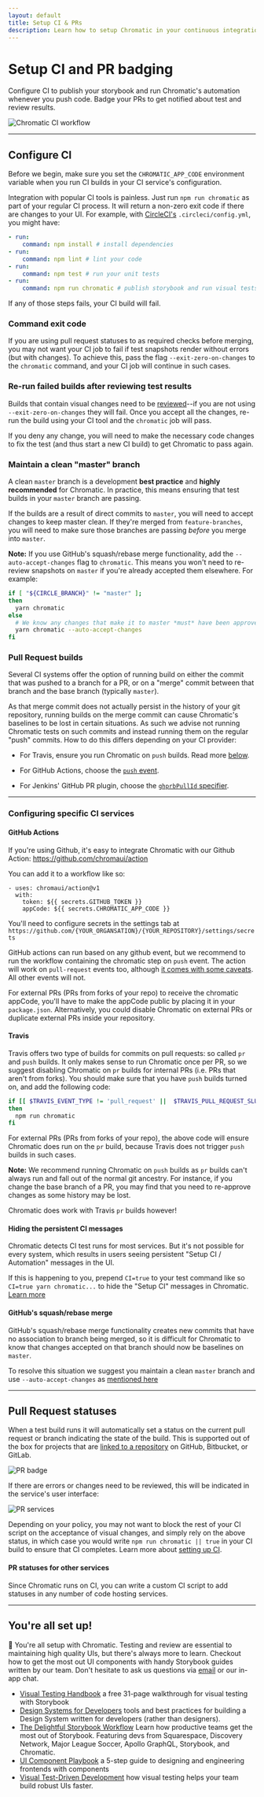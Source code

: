 ```yaml
---
layout: default
title: Setup CI & PRs
description: Learn how to setup Chromatic in your continuous integration tool
---
```


# Setup CI and PR badging

Configure CI to publish your storybook and run Chromatic's automation whenever you push code. Badge your PRs to get notified about test and review results.

![Chromatic CI workflow](img/workflow-approve.png)

---

## Configure CI

Before we begin, make sure you set the `CHROMATIC_APP_CODE` environment variable when you run CI builds in your CI service's configuration.

Integration with popular CI tools is painless. Just run `npm run chromatic` as part of your regular CI process. It will return a non-zero exit code if there are changes to your UI. For example, with [CircleCI's](https://circleci.com) `.circleci/config.yml`, you might have:

```yml
- run:
    command: npm install # install dependencies
- run:
    command: npm lint # lint your code
- run:
    command: npm test # run your unit tests
- run:
    command: npm run chromatic # publish storybook and run visual tests
```

If any of those steps fails, your CI build will fail.

### Command exit code

If you are using pull request statuses to as required checks before merging, you may not want your CI job to fail if test snapshots render without errors (but with changes). To achieve this, pass the flag `--exit-zero-on-changes` to the `chromatic` command, and your CI job will continue in such cases.

### Re-run failed builds after reviewing test results

Builds that contain visual changes need to be [reviewed](/builds)--if you are not using `--exit-zero-on-changes` they will fail. Once you accept all the changes, re-run the build using your CI tool and the `chromatic` job will pass.

If you deny any change, you will need to make the necessary code changes to fix the test (and thus start a new CI build) to get Chromatic to pass again.

### Maintain a clean "master" branch

A clean `master` branch is a development **best practice** and **highly recommended** for Chromatic. In practice, this means ensuring that test builds in your `master` branch are passing.

If the builds are a result of direct commits to `master`, you will need to accept changes to keep master clean. If they're merged from `feature-branches`, you will need to make sure those branches are passing _before_ you merge into `master`.

**Note:** If you use GitHub's squash/rebase merge functionality, add the `--auto-accept-changes` flag to `chromatic`. This means you won't need to re-review snapshots on `master` if you're already accepted them elsewhere. For example:

```bash
if [ "${CIRCLE_BRANCH}" != "master" ];
then
  yarn chromatic
else
  # We know any changes that make it to master *must* have been approved
  yarn chromatic --auto-accept-changes
fi
```

### Pull Request builds

Several CI systems offer the option of running build on either the commit that was pushed to a branch for a PR, or on a "merge" commit between that branch and the base branch (typically `master`).

As that merge commit does not actually persist in the history of your git repository, running builds on the merge commit can cause Chromatic's baselines to be lost in certain situations. As such we advise not running Chromatic tests on such commits and instead running them on the regular "push" commits. How to do this differs depending on your CI provider:

- For Travis, ensure you run Chromatic on `push` builds. Read more [below](#travis).

- For GitHub Actions, choose the [`push` event](https://help.github.com/en/articles/events-that-trigger-workflows#webhook-events).

- For Jenkins' GitHub PR plugin, choose the [`ghprbPullId` specifier](https://github.com/jenkinsci/ghprb-plugin/blob/master/README.md).

---

### Configuring specific CI services

#### GitHub Actions

If you're using Github, it's easy to integrate Chromatic with our Github Action: https://github.com/chromaui/action

You can add it to a workflow like so:

```
- uses: chromaui/action@v1
  with:
    token: ${{ secrets.GITHUB_TOKEN }}
    appCode: ${{ secrets.CHROMATIC_APP_CODE }}
```

You'll need to configure secrets in the settings tab at `https://github.com/{YOUR_ORGANSATION}/{YOUR_REPOSITORY}/settings/secrets`

GitHub actions can run based on any github event, but we recommend to run the workflow containing the chromatic step on `push` event. The action will work on `pull-request` events too, although [it comes with some caveats](https://docs.chromatic.com/setup_ci#pull-request-builds). All other events will not.

For external PRs (PRs from forks of your repo) to receive the chromatic appCode, you'll have to make the appCode public by placing it in your `package.json`. Alternatively, you could disable Chromatic on external PRs or duplicate external PRs inside your repository.

#### Travis

Travis offers two type of builds for commits on pull requests: so called `pr` and `push` builds. It only makes sense to run Chromatic once per PR, so we suggest disabling Chromatic on `pr` builds for internal PRs (i.e. PRs that aren't from forks). You should make sure that you have `push` builds turned on, and add the following code:

```bash
if [[ $TRAVIS_EVENT_TYPE != 'pull_request' ||  $TRAVIS_PULL_REQUEST_SLUG != $TRAVIS_REPO_SLUG ]];
then
  npm run chromatic
fi
```

For external PRs (PRs from forks of your repo), the above code will ensure Chromatic does run on the `pr` build, because Travis does not trigger `push` builds in such cases.

<div class="aside">
<p><b>Note:</b> We recommend running Chromatic on <code>push</code> builds as <code>pr</code> builds can't always run and fall out of the normal git ancestry. For instance, if you change the base branch of a PR, you may find that you need to re-approve changes as some history may be lost.</p>

<p>Chromatic does work with Travis <code>pr</code> builds however!</p>
</div>

#### Hiding the persistent CI messages

Chromatic detects CI test runs for most services. But it's not possible for every system, which results in users seeing persistent "Setup CI / Automation" messages in the UI.

If this is happening to you, prepend `CI=true` to your test command like so `CI=true yarn chromatic...` to hide the "Setup CI" messages in Chromatic. [Learn more](/test#available-options)

#### GitHub's squash/rebase merge

GitHub's squash/rebase merge functionality creates new commits that have no association to branch being merged, so it is difficult for Chromatic to know that changes accepted on that branch should now be baselines on `master`.

To resolve this situation we suggest you maintain a clean `master` branch and use `--auto-accept-changes` as [mentioned here](/setup_ci#maintain-a-clean-master-branch)

---

## Pull Request statuses

When a test build runs it will automatically set a status on the current pull request or branch indicating the state of the build. This is supported out of the box for projects that are [linked to a repository](/access) on GitHub, Bitbucket, or GitLab.

![PR badge](/img/pull-request-badge.gif)

If there are errors or changes need to be reviewed, this will be indicated in the service's user interface:

![PR services](/img/pr-badges.png)

Depending on your policy, you may not want to block the rest of your CI script on the acceptance of visual changes, and simply rely on the above status, in which case you would write `npm run chromatic || true` in your CI build to ensure that CI completes. Learn more about [setting up CI](/setup_ci).

#### PR statuses for other services

Since Chromatic runs on CI, you can write a custom CI script to add statuses in any number of code hosting services.

---

## You're all set up!

🎊 You're all setup with Chromatic. Testing and review are essential to maintaining high quality UIs, but there's always more to learn. Checkout how to get the most out UI components with handy Storybook guides written by our team. Don't hesitate to ask us questions via [email](mailto:support@hichroma.com?Subject=Question) or our in-app chat.

- [Visual Testing Handbook](https://www.learnstorybook.com/visual-testing-handbook/) a free 31-page walkthrough for visual testing with Storybook
- [Design Systems for Developers](https://www.learnstorybook.com/design-systems-for-developers/) tools and best practices for building a Design System written for developers (rather than designers).
- [The Delightful Storybook Workflow](https://blog.hichroma.com/the-delightful-storybook-workflow-b322b76fd07) Learn how productive teams get the most out of Storybook. Featuring devs from Squarespace, Discovery Network, Major League Soccer, Apollo GraphQL, Storybook, and Chromatic.
- [UI Component Playbook](https://blog.hichroma.com/ui-component-playbook-fd3022d00590) a 5-step guide to designing and engineering frontends with components
- [Visual Test-Driven Development](https://blog.hichroma.com/visual-test-driven-development-aec1c98bed87) how visual testing helps your team build robust UIs faster.
